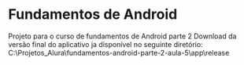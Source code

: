 # Fundamentos de Android

Projeto para o curso de fundamentos de Android parte 2
Download da versão final do aplicativo ja disponível no seguinte diretório:
C:\Projetos_Alura\fundamentos-android-parte-2-aula-5\app\release
